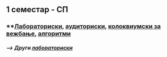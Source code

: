 ## 1 семестар - СП
### **[Лабораториски](https://github.com/krembanan4e/Materijali-za-na-fakultet/tree/main/SP/labs), [аудиториски](https://github.com/krembanan4e/Materijali-za-na-fakultet/tree/main/SP/auditoriski), [колоквиумски за вежбање](https://github.com/krembanan4e/Materijali-za-na-fakultet/tree/main/SP/za%20vezhbanje), [алгоритми](https://github.com/krembanan4e/Materijali-za-na-fakultet/tree/main/SP/random)
##### --> Други [лабораториски](https://github.com/krembanan4e/Materijali-za-na-fakultet/tree/main/SP/dopolnitelni%20labs)
